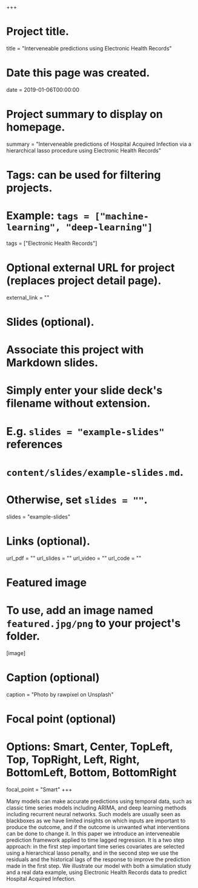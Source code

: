 +++
# Project title.
title = "Interveneable predictions using Electronic Health Records"

# Date this page was created.
date = 2019-01-06T00:00:00

# Project summary to display on homepage.
summary = "Interveneable predictions of Hospital Acquired Infection via a hierarchical lasso procedure using Electronic Health Records"

# Tags: can be used for filtering projects.
# Example: `tags = ["machine-learning", "deep-learning"]`
tags = ["Electronic Health Records"]

# Optional external URL for project (replaces project detail page).
external_link = ""

# Slides (optional).
#   Associate this project with Markdown slides.
#   Simply enter your slide deck's filename without extension.
#   E.g. `slides = "example-slides"` references 
#   `content/slides/example-slides.md`.
#   Otherwise, set `slides = ""`.
slides = "example-slides"

# Links (optional).
url_pdf = ""
url_slides = ""
url_video = ""
url_code = ""


# Featured image
# To use, add an image named `featured.jpg/png` to your project's folder. 
[image]
  # Caption (optional)
  caption = "Photo by rawpixel on Unsplash"
  
  # Focal point (optional)
  # Options: Smart, Center, TopLeft, Top, TopRight, Left, Right, BottomLeft, Bottom, BottomRight
  focal_point = "Smart"
+++




Many models can make accurate predictions using temporal data, such as classic time series models including ARIMA, and deep learning methods including recurrent neural networks. Such models are usually seen as blackboxes as we have limited insights on which inputs are important to produce the outcome, and if the outcome is unwanted what interventions can be done to change it. In this paper we introduce an interveneable prediction framework applied to time lagged regression. It is a two step approach: in the first step important time series covariates are selected using a hierarchical lasso penalty, and in the second step we use the residuals and the historical lags of the response to improve the prediction made in the first step. We illustrate our model with both a simulation study and a real data example, using Electronic Health Records data to predict Hospital Acquired Infection.

